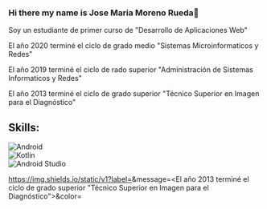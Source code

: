 ### Hi there my name is Jose Maria Moreno Rueda👋
Soy un estudiante de primer curso de "Desarrollo de Aplicaciones Web"

El año 2020 terminé el ciclo de grado medio "Sistemas Microinformaticos y Redes"

El año 2019 terminé el ciclo de rado superior "Administración de Sistemas Informaticos y Redes"

El año 2013 terminé el ciclo de grado superior "Técnico Superior en Imagen para el Diagnóstico"

## Skills:
![Android](https://img.shields.io/badge/DAW-3DOC84?style=for-the-badge&logo=android&logoColor=white&labelColor=101010)</br>
![Kotlin](https://img.shields.io/badge/SMR-0095D5?style=for-the-badge&logo=android&logoColor=white&labelColor=101010)</br>
![Android Studio](https://img.shields.io/badge/ASIR-3DDC84?style=for-the-badge&logo=android&logoColor=white&labelColor=101010)</br>

https://img.shields.io/static/v1?label=<LABEL>&message=<El año 2013 terminé el ciclo de grado superior "Técnico Superior en Imagen para el Diagnóstico">&color=<COLOR>


<!--
**JoseMariaMorenoRueda/JoseMariaMorenoRueda** is a ✨ _special_ ✨ repository because its `README.md` (this file) appears on your GitHub profile.


